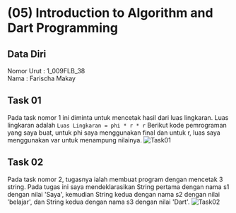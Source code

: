 # (05) Introduction to Algorithm and Dart Programming
## Data Diri
Nomor Urut : 1_009FLB_38 <br>
Nama : Farischa Makay <br>
## Task 01
Pada task nomor 1 ini diminta untuk mencetak hasil dari luas lingkaran. Luas lingkaran adalah ```Luas Lingkaran = phi * r * r```
Berikut kode pemrograman yang saya buat, untuk phi saya menggunakan final dan untuk r, luas saya menggunakan var untuk menampung nilainya.
![Task01](screenshots/Task01.jpg)

## Task 02
Pada task nomor 2, tugasnya ialah membuat program dengan mencetak 3 string. Pada tugas ini saya mendeklarasikan String pertama dengan nama s1 dengan nilai 'Saya', kemudian String kedua dengan nama s2 dengan nilai 'belajar', dan String kedua dengan nama s3 dengan nilai 'Dart'.
![Task02](screenshots/Task02.jpg)